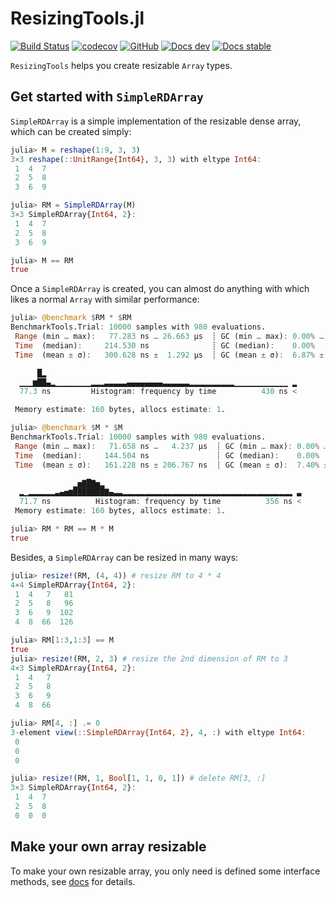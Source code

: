 # ResizingTools.jl

[![Build Status](https://github.com/wangl-cc/ResizingTools.jl/actions/workflows/ci.yml/badge.svg?branch=master)](https://github.com/wangl-cc/ResizingTools.jl/actions/workflows/ci.yml)
[![codecov](https://codecov.io/gh/wangl-cc/ResizingTools.jl/branch/master/graph/badge.svg)](https://codecov.io/gh/wangl-cc/ResizingTools.jl)
[![GitHub](https://img.shields.io/github/license/wangl-cc/ResizingTools.jl)](https://github.com/wangl-cc/ResizingTools.jl/blob/master/LICENSE)
[![Docs dev](https://img.shields.io/badge/docs-dev-blue.svg)](https://wangl-cc.github.io/ResizingTools.jl/dev/)
[![Docs stable](https://img.shields.io/badge/docs-stable-blue.svg)](https://wangl-cc.github.io/ResizingTools.jl/stable/)

`ResizingTools` helps you create resizable `Array` types.

## Get started with `SimpleRDArray`

`SimpleRDArray` is a simple implementation of the resizable dense array, which
can be created simply:

```julia
julia> M = reshape(1:9, 3, 3)
3×3 reshape(::UnitRange{Int64}, 3, 3) with eltype Int64:
 1  4  7
 2  5  8
 3  6  9

julia> RM = SimpleRDArray(M)
3×3 SimpleRDArray{Int64, 2}:
 1  4  7
 2  5  8
 3  6  9

julia> M == RM
true
```

Once a `SimpleRDArray` is created, you can almost do anything with which likes a
normal `Array` with similar performance:

```julia
julia> @benchmark $RM * $RM
BenchmarkTools.Trial: 10000 samples with 980 evaluations.
 Range (min … max):   77.283 ns … 26.663 μs  ┊ GC (min … max): 0.00% … 0.00%
 Time  (median):     214.530 ns              ┊ GC (median):    0.00%
 Time  (mean ± σ):   300.628 ns ±  1.292 μs  ┊ GC (mean ± σ):  6.87% ± 5.58%

      █▂                                                        
  ▁▁▁▆██▄▂▁▁▁▁▁▁▁▁▂▂▂▃▃▃▃▃▄▄▄▄▄▄▄▄▃▃▃▃▃▃▂▂▂▂▂▂▂▂▂▂▁▁▁▁▁▁▁▁▁▁▁▁ ▂
  77.3 ns         Histogram: frequency by time          430 ns <

 Memory estimate: 160 bytes, allocs estimate: 1.

julia> @benchmark $M * $M
BenchmarkTools.Trial: 10000 samples with 980 evaluations.
 Range (min … max):   71.658 ns …   4.237 μs  ┊ GC (min … max): 0.00% … 94.53%
 Time  (median):     144.504 ns               ┊ GC (median):    0.00%
 Time  (mean ± σ):   161.228 ns ± 206.767 ns  ┊ GC (mean ± σ):  7.40% ±  5.60%

              ▁▅▇█▇▅▂                                            
  ▂▁▂▂▂▂▂▂▃▄▅▆███████▇▄▃▃▂▂▂▂▂▂▂▂▂▂▂▂▂▂▂▂▂▂▂▂▂▂▂▂▂▂▂▂▂▂▂▂▂▂▂▂▂▂ ▃
  71.7 ns          Histogram: frequency by time          356 ns <
 Memory estimate: 160 bytes, allocs estimate: 1.

julia> RM * RM == M * M
true
```

Besides, a `SimpleRDArray` can be resized in many ways:

```julia
julia> resize!(RM, (4, 4)) # resize RM to 4 * 4
4×4 SimpleRDArray{Int64, 2}:
 1  4   7   81
 2  5   8   96
 3  6   9  102
 4  8  66  126

julia> RM[1:3,1:3] == M
true
julia> resize!(RM, 2, 3) # resize the 2nd dimension of RM to 3
4×3 SimpleRDArray{Int64, 2}:
 1  4   7
 2  5   8
 3  6   9
 4  8  66

julia> RM[4, :] .= 0
3-element view(::SimpleRDArray{Int64, 2}, 4, :) with eltype Int64:
 0
 0
 0

julia> resize!(RM, 1, Bool[1, 1, 0, 1]) # delete RM[3, :]
3×3 SimpleRDArray{Int64, 2}:
 1  4  7
 2  5  8
 0  0  0
```

## Make your own array resizable

To make your own resizable array, you only need is defined some interface
methods, see
[docs](https://wangl-cc.github.io/ResizingTools.jl/dev/manual/#Interfaces) for
details.
